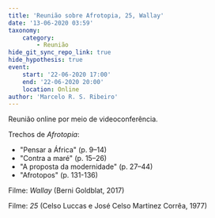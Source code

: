 ```yaml
---
title: 'Reunião sobre Afrotopia, 25, Wallay'
date: '13-06-2020 03:59'
taxonomy:
    category:
        - Reunião
hide_git_sync_repo_link: true
hide_hypothesis: true
event:
    start: '22-06-2020 17:00'
    end: '22-06-2020 20:00'
    location: Online
author: 'Marcelo R. S. Ribeiro'
---
```


Reunião online por meio de videoconferência.

Trechos de _Afrotopia_:

- "Pensar a África" (p. 9–14)
- "Contra a maré" (p. 15–26)
- "A proposta da modernidade" (p. 27–44)
- "Afrotopos" (p. 131-136)

Filme: *Wallay* (Berni Goldblat, 2017)

Filme: *25* (Celso Luccas e José Celso Martinez Corrêa, 1977)